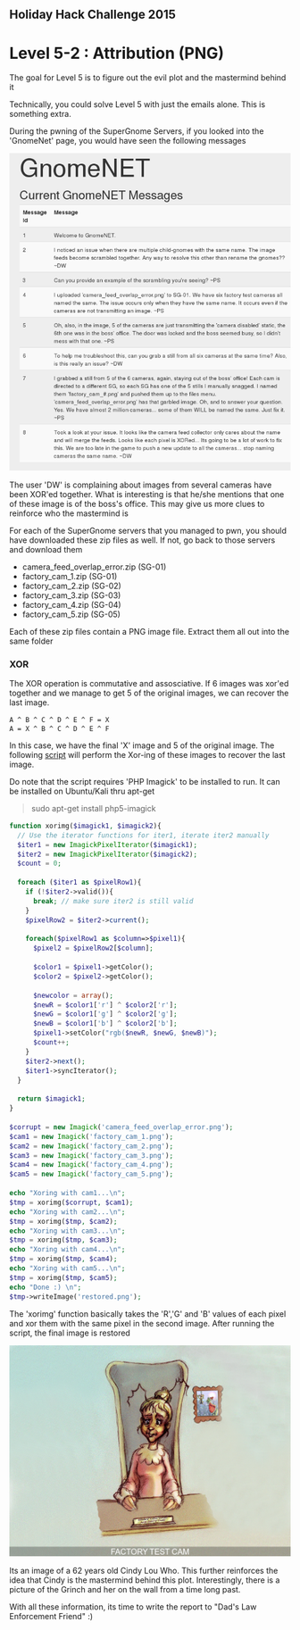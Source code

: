 ## Holiday Hack Challenge 2015
# Level 5-2 : Attribution (PNG)

The goal for Level 5 is to figure out the evil plot and the mastermind behind it

Technically, you could solve Level 5 with just the emails alone. This is something extra.

During the pwning of the SuperGnome Servers, if you looked into the 'GnomeNet' page, you would have seen the following messages

![01](img/01.png)

The user 'DW' is complaining about images from several cameras have been XOR'ed together. What is interesting is that he/she mentions that one of these image is of the boss's office. This may give us more clues to reinforce who the mastermind is

For each of the SuperGnome servers that you managed to pwn, you should have downloaded these zip files as well. If not, go back to those servers and download them

- camera_feed_overlap_error.zip (SG-01)
- factory_cam_1.zip (SG-01)
- factory_cam_2.zip (SG-02)
- factory_cam_3.zip (SG-03)
- factory_cam_4.zip (SG-04)
- factory_cam_5.zip (SG-05)

Each of these zip files contain a PNG image file. Extract them all out into the same folder

### XOR

The XOR operation is commutative and assosciative. If 6 images was xor'ed together and we manage to get 5 of the original images, we can recover the last image.

```
A ^ B ^ C ^ D ^ E ^ F = X
A = X ^ B ^ C ^ D ^ E ^ F
```

In this case, we have the final 'X' image and 5 of the original image. The following [script](pngxor.php) will perform the Xor-ing of these images to recover the last image. 

Do note that the script requires 'PHP Imagick' to be installed to run. It can be installed on Ubuntu/Kali thru apt-get

> sudo apt-get install php5-imagick

```php
function xorimg($imagick1, $imagick2){
  // Use the iterator functions for iter1, iterate iter2 manually 
  $iter1 = new ImagickPixelIterator($imagick1);
  $iter2 = new ImagickPixelIterator($imagick2);
  $count = 0;

  foreach ($iter1 as $pixelRow1){
    if (!$iter2->valid()){
      break; // make sure iter2 is still valid
    }
    $pixelRow2 = $iter2->current();

    foreach($pixelRow1 as $column=>$pixel1){
      $pixel2 = $pixelRow2[$column];

      $color1 = $pixel1->getColor();
      $color2 = $pixel2->getColor();

      $newcolor = array();
      $newR = $color1['r'] ^ $color2['r'];
      $newG = $color1['g'] ^ $color2['g'];
      $newB = $color1['b'] ^ $color2['b'];
      $pixel1->setColor("rgb($newR, $newG, $newB)");
      $count++;
    }
    $iter2->next();
    $iter1->syncIterator();
  }

  return $imagick1;
}

$corrupt = new Imagick('camera_feed_overlap_error.png');
$cam1 = new Imagick('factory_cam_1.png');
$cam2 = new Imagick('factory_cam_2.png');
$cam3 = new Imagick('factory_cam_3.png');
$cam4 = new Imagick('factory_cam_4.png');
$cam5 = new Imagick('factory_cam_5.png');

echo "Xoring with cam1...\n";
$tmp = xorimg($corrupt, $cam1);
echo "Xoring with cam2...\n";
$tmp = xorimg($tmp, $cam2);
echo "Xoring with cam3...\n";
$tmp = xorimg($tmp, $cam3);
echo "Xoring with cam4...\n";
$tmp = xorimg($tmp, $cam4);
echo "Xoring with cam5...\n";
$tmp = xorimg($tmp, $cam5);
echo "Done :) \n";
$tmp->writeImage('restored.png');
```

The 'xorimg' function basically takes the 'R','G' and 'B' values of each pixel and xor them with the same pixel in the second image. After running the script, the final image is restored

![restored](restored.png)

Its an image of a 62 years old Cindy Lou Who. This further reinforces the idea that Cindy is the mastermind behind this plot. Interestingly, there is a picture of the Grinch and her on the wall from a time long past.

With all these information, its time to write the report to "Dad's Law Enforcement Friend" :)